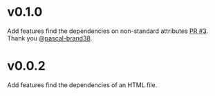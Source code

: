 # v0.1.0

Add features find the dependencies on non-standard attributes [PR #3](https://github.com/zjffun/node-detective-html/pull/3). Thank you [@pascal-brand38](https://github.com/pascal-brand38).

# v0.0.2

Add features find the dependencies of an HTML file.
